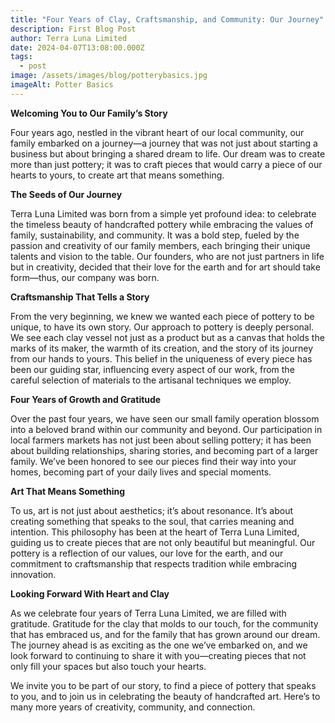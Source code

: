 ```yaml
---
title: "Four Years of Clay, Craftsmanship, and Community: Our Journey"
description: First Blog Post
author: Terra Luna Limited
date: 2024-04-07T13:08:00.000Z
tags:
  - post
image: /assets/images/blog/potterybasics.jpg
imageAlt: Potter Basics
---
```

**Welcoming You to Our Family’s Story**

Four years ago, nestled in the vibrant heart of our local community, our family embarked on a journey—a journey that was not just about starting a business but about bringing a shared dream to life. Our dream was to create more than just pottery; it was to craft pieces that would carry a piece of our hearts to yours, to create art that means something.

**The Seeds of Our Journey**

Terra Luna Limited was born from a simple yet profound idea: to celebrate the timeless beauty of handcrafted pottery while embracing the values of family, sustainability, and community. It was a bold step, fueled by the passion and creativity of our family members, each bringing their unique talents and vision to the table. Our founders, who are not just partners in life but in creativity, decided that their love for the earth and for art should take form—thus, our company was born.

**Craftsmanship That Tells a Story**

From the very beginning, we knew we wanted each piece of pottery to be unique, to have its own story. Our approach to pottery is deeply personal. We see each clay vessel not just as a product but as a canvas that holds the marks of its maker, the warmth of its creation, and the story of its journey from our hands to yours. This belief in the uniqueness of every piece has been our guiding star, influencing every aspect of our work, from the careful selection of materials to the artisanal techniques we employ.

**Four Years of Growth and Gratitude**

Over the past four years, we have seen our small family operation blossom into a beloved brand within our community and beyond. Our participation in local farmers markets has not just been about selling pottery; it has been about building relationships, sharing stories, and becoming part of a larger family. We’ve been honored to see our pieces find their way into your homes, becoming part of your daily lives and special moments.

**Art That Means Something**

To us, art is not just about aesthetics; it’s about resonance. It’s about creating something that speaks to the soul, that carries meaning and intention. This philosophy has been at the heart of Terra Luna Limited, guiding us to create pieces that are not only beautiful but meaningful. Our pottery is a reflection of our values, our love for the earth, and our commitment to craftsmanship that respects tradition while embracing innovation.

**Looking Forward With Heart and Clay**

As we celebrate four years of Terra Luna Limited, we are filled with gratitude. Gratitude for the clay that molds to our touch, for the community that has embraced us, and for the family that has grown around our dream. The journey ahead is as exciting as the one we’ve embarked on, and we look forward to continuing to share it with you—creating pieces that not only fill your spaces but also touch your hearts.

We invite you to be part of our story, to find a piece of pottery that speaks to you, and to join us in celebrating the beauty of handcrafted art. Here’s to many more years of creativity, community, and connection.
